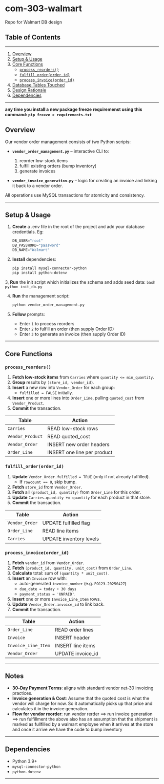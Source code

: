 # com-303-walmart
Repo for Walmart DB design

## Table of Contents
---
1. [Overview](#overview)
2. [Setup & Usage](#setup--usage)
3. [Core Functions](#core-functions)
   - [`process_reorders()`](#process_reorders)
   - [`fulfill_order(order_id)`](#fulfill_orderorder_id)
   - [`process_invoice(order_id)`](#process_invoiceorder_id)
4. [Database Tables Touched](#database-tables-touched)
5. [Design Rationale](#design-rationale)
6. [Dependencies](#dependencies)
---
**any time you install a new package freeze requiremenst using this command: `pip freeze > requirements.txt`**

## Overview

Our vendor order management consists of two Python scripts:

- **`vendor_order_management.py`** – interactive CLI to:
  1. reorder low-stock items
  2. fulfill existing orders (bump inventory)
  3. generate invoices

- **`vendor_invoice_generation.py`** – logic for creating an invoice and linking it back to a vendor order.

All operations use MySQL transactions for atomicity and consistency.

---

## Setup & Usage

1. **Create** a .env file in the root of the project and add your database credentials. Eg:
    ```python
    DB_USER="root"
    DB_PASSWORD="password"
    DB_NAME="Walmart"
    ```
    
2. **Install** dependencies:
   ```bash
   pip install mysql-connector-python
   pip install python-dotenv
   ```

3, **Run** the init script which initializes the schema and adds seed data:
    ```bash
    python init_db.py
    ```

4. **Run** the management script:
   ```bash
   python vendor_order_management.py
   ```

5. **Follow** prompts:
   - Enter `1` to process reorders
   - Enter `2` to fulfill an order (then supply Order ID)
   - Enter `3` to generate an invoice (then supply Order ID)

---

## Core Functions

### `process_reorders()`

1. **Fetch low‐stock items** from `Carries` where `quantity <= min_quantity`.
2. **Group** results by `(store_id, vendor_id)`.
3. **Insert** a new row into `Vendor_Order` for each group:
   - `fulfilled = FALSE` initially.
4. **Insert** one or more lines into `Order_Line`, pulling `quoted_cost` from `Vendor_Product`.
5. **Commit** the transaction.

| Table | Action |
|-------|--------|
| `Carries` | READ low-stock rows |
| `Vendor_Product` | READ quoted_cost |
| `Vendor_Order` | INSERT new order headers |
| `Order_Line` | INSERT one line per product |

### `fulfill_order(order_id)`

1. **Update** `Vendor_Order.fulfilled = TRUE` (only if not already fulfilled).
   - If `rowcount == 0`, skip bump.
2. **Fetch** `store_id` from `Vendor_Order`.
3. **Fetch** all `(product_id, quantity)` from `Order_Line` for this order.
4. **Update** `Carries.quantity += quantity` for each product in that store.
5. **Commit** the transaction.

| Table | Action |
|-------|--------|
| `Vendor_Order` | UPDATE fulfilled flag |
| `Order_Line` | READ line items |
| `Carries` | UPDATE inventory levels |

### `process_invoice(order_id)`

1. **Fetch** `vendor_id` from `Vendor_Order`.
2. **Fetch** `(product_id, quantity, unit_cost)` from `Order_Line`.
3. **Calculate** total: sum of `(quantity * unit_cost)`.
4. **Insert** an `Invoice` row with:
   - auto-generated `invoice_number` (e.g. `PO123-20250427`)
   - `due_date = today + 30 days`
   - `payment_status = 'UNPAID'`.
5. **Insert** one or more `Invoice_Line_Item` rows.
6. **Update** `Vendor_Order.invoice_id` to link back.
7. **Commit** the transaction.

| Table | Action |
|-------|--------|
| `Order_Line` | READ order lines |
| `Invoice` | INSERT header |
| `Invoice_Line_Item` | INSERT line items |
| `Vendor_Order` | UPDATE invoice_id |

---

## Notes 
- **30‑Day Payment Terms**: aligns with standard vendor net‑30 invoicing practices.
- **Invoice generation & Cost**: Assume that the quoted cost is what the  vendor will charge for now. So it automatically picks up that price and calculates it in the invoice generation.
- **Flow for vendor reorder**: run vendor rerder ==> run invoice generation ==> run fulfillment
the above also has an assumption that the shipment is marked as fullfilled by a walmart employee when it arrives at the store and once it arrive we have the code to bump inventory

---

## Dependencies

- Python 3.9+
- `mysql-connector-python`
- `python-dotenv`

---
